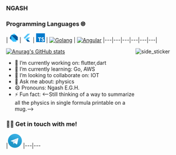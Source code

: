
<h3>NGASH<h3/>
  
  ### Programming Languages 🌐

| [<img src="https://raw.githubusercontent.com/github/explore/main/topics/dart/dart.png" alt="Dart" width="24">](https://dart.dev/) | [<img src="https://raw.githubusercontent.com/github/explore/80688e429a7d4ef2fca1e82350fe8e3517d3494d/topics/flutter/flutter.png" alt="Flutter" width="24">](https://flutter.dev/) | [<img src="https://raw.githubusercontent.com/github/explore/80688e429a7d4ef2fca1e82350fe8e3517d3494d/topics/typescript/typescript.png" alt="Typescript" width="24">](https://www.typescriptlang.org/) | [<img src="https://go.dev/blog/go-brand/Go-Logo/PNG/Go-Logo_LightBlue.png" alt="Golang" width="24">](https://go.dev/) | [<img src="https://angular.io/assets/images/logos/angular/logo-nav@2x.png" alt="Angular" width="24">](https://angular.io/)
|---|---|---|---|---|---|
  
<img align="right" width=150px height=150px alt="side_sticker" src="https://media.giphy.com/media/TEnXkcsHrP4YedChhA/giphy.gif" />

[![Anurag's GitHub stats](https://github-readme-stats.vercel.app/api?username=Genialngash&count_private=true&theme=dracula&show_icons=true)](https://github.com/anuraghazra/github-readme-stats)

- 🔭 I’m currently working on: flutter,dart
- 🌱 I’m currently learning:  Go, AWS
- 👯 I’m looking to collaborate on: IOT
- 💬 Ask me about: physics
- 😄 Pronouns: Ngash E.G.H.
- ⚡ Fun fact: <--Still thinking of a way to summarize all the physics in single formula printable on a mug.-->

<!-- [![Top Langs](https://github-readme-stats.vercel.app/api/top-langs/?username=Genialngash&langs_count=8&layout=compact)](https://github.com/anuraghazra/github-readme-stats) -->


<h3> 🤝🏻 Get in touch with me! </h3>

|[<img src="https://raw.githubusercontent.com/github/explore/80688e429a7d4ef2fca1e82350fe8e3517d3494d/topics/telegram/telegram.png" alt="Flutter" width="38">](https://t.me/Algorithm1001)
|---|---
